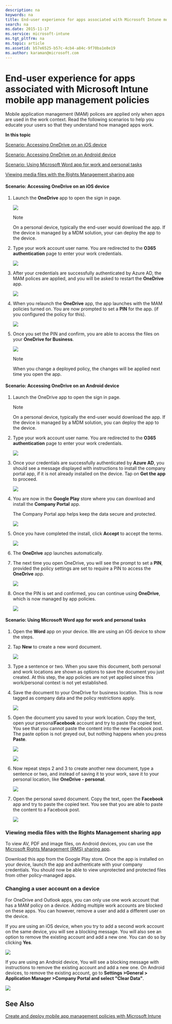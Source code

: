 ```yaml
---
description: na
keywords: na
title: End-user experience for apps associated with Microsoft Intune mobile app management policies
search: na
ms.date: 2015-11-17
ms.service: microsoft-intune
ms.tgt_pltfrm: na
ms.topic: article
ms.assetid: b57e6525-b57c-4cb4-a84c-9f70ba1e8e19
ms.author: karaman@microsoft.com
---
```

# End-user experience for apps associated with Microsoft Intune mobile app management policies
Mobile application management (MAM) polices are applied only when apps are used in the work context.  Read the following scenarios to help you educate your users so that they understand how managed apps work.

**In this topic**

[Scenario: Accessing OneDrive on an iOS device](#bkmk_OneDriveiOS)

[Scenario: Accessing OneDrive on an Android device](#bkmk_OneDriveAndroid)

[Scenario: Using Microsoft Word app for work and personal tasks](#bkmk_wordworkandpersonal)

[Viewing media files with the Rights Management sharing app](#bkmk_RMS)

#### <a name="bkmk_OneDriveiOS"></a>Scenario: Accessing OneDrive on an iOS device

1.  Launch the  **OneDrive** app to open the sign in page.

    ![](../Image/AppManagement/iOS_OneDriveLaunch.png)

    > [!NOTE]
    > On a personal device, typically the end-user would download the app.  If the device is managed by a MDM solution, your can deploy the app to the device.

2.  Type your work account user name. You are redirected to the **O365 authentication** page to enter your work credentials.

    ![](../Image/AppManagement/iOS_O365SignInPage.png)

3.  After your credentials are successfully authenticated  by Azure AD, the MAM polices are applied, and you will be asked to restart the **OneDrive** app.

    ![](../Image/AppManagement/iOS_AppRestartforMAM.png)

4.  When you relaunch the **OneDrive** app, the app launches with the MAM policies turned on. You are now prompted to set a **PIN** for the app. (if you configured the policy for this).

    ![](../Image/AppManagement/iOS_AppPINPrompt.png)

5.  Once you set the PIN and confirm,  you are able to access the files on your **OneDrive for Business**.

    ![](../Image/AppManagement/iOS_OneDriveSuccess.png)

    > [!NOTE]
    > When you change a deployed policy, the changes will be applied next time you open the app.

#### <a name="bkmk_OneDriveAndroid"></a>Scenario: Accessing OneDrive on an Android device

1.  Launch the OneDrive app to open the sign in page.

    > [!NOTE]
    > On a personal device, typically the end-user would download the app.  If the device is managed by a MDM solution, you can deploy the app to the device.

2.  Type your work account user name. You are redirected to the **O365 authentication** page to enter your work credentials.

    ![](../Image/AppManagement/Android_O365SignInPage.png)

3.  Once your credentials are successfully authenticated by **Azure AD**, you should see a message displayed with instructions to install the company portal app, if it is not already installed on the device.  Tap on **Get the app** to proceed.

    ![](../Image/AppManagement/Android_CompanyPortalMessage.png)

4.  You are now in the **Google Play** store where you can download and install the **Company Portal** app.

    The Company Portal app helps keep the data secure and protected.

    ![](../Image/AppManagement/Android_CompanyPortalInstall.png)

5.  Once you have completed the install, click **Accept** to accept the terms.

    ![](../Image/AppManagement/Android_CompanyPortalAccept.png)

6.  The **OneDrive** app launches automatically.

7.  The next time you open OneDrive, you will see the prompt to set a **PIN**, provided the policy settings are set to require a PIN to access the **OneDrive** app.

    ![](../Image/AppManagement/Android_OneDriveSetPIN.png)

8.  Once the PIN is set and confirmed, you can continue using **OneDrive**, which is now managed by app policies.

    ![](../Image/AppManagement/Android_OneDriveConfirmPIN.png)

#### <a name="bkmk_wordworkandpersonal"></a>Scenario: Using Microsoft Word app for work and personal tasks

1.  Open the **Word** app on your device. We are using an iOS device to show the steps.

2.  Tap **New** to create a new word document.

    ![](../Image/AppManagement/iOS_WordCreateNewDoc.png)

3.  Type a sentence or two.  When you save this document, both personal and work locations are shown as options to save the document you just created.  At this step, the app policies are not yet applied since this work/personal context is not yet established.

4.  Save the document to your OneDrive for business location. This is now tagged as company data and the policy restrictions apply.

    ![](../Image/AppManagement/iOS_WordCreateCompanyDoc.PNG)

5.  Open the document you saved to your work location.  Copy the text, open your personal**Facebook** account  and try to paste the copied text.  You see that you cannot paste the content into the new Facebook post. The paste option is not greyed out, but nothing happens when you press **Paste**.

    ![](../Image/AppManagement/iOS_WordCopyCompany.png)

    ![](../Image/AppManagement/iOS_FacebookPasteCompany.png)

6.  Now repeat steps 2 and 3 to create another new document, type a sentence or two, and instead of saving it to your work, save it to your personal location, like **OneDrive - personal**.

    ![](../Image/AppManagement/iOS_WordCopyPersonal.png)

7.  Open the personal saved document.  Copy the text, open the **Facebook** app and try to paste the copied text. You see that you are able to paste the content to a Facebook post.

    ![](../Image/AppManagement/iOS_FacebookPastePersonal.png)

### <a name="bkmk_RMS"></a>Viewing media files with the Rights Management sharing app
To view AV, PDF and image files, on Android devices, you can use the [Microsoft Rights Management (RMS) sharing app](https://play.google.com/store/apps/details?id=com.microsoft.ipviewer).

Download this app from the  Google Play store.  Once the app is installed on your device, launch the app and authenticate with your company credentials. You should now be able to view unprotected and protected files from other policy-managed apps.

### Changing a user account on a device
For OneDrive and Outlook apps, you can only use one work account that has a MAM policy on a device.  Adding multiple work accounts are blocked on these apps.  You can however, remove a user and add a different user on the device.

If you are using an iOS device, when you try to add a second work account on the same device, you will see a blocking message.  You will also see an option to remove the existing account and add a new one. You can do so by clicking **Yes**.

![](../Image/AppManagement/iOS_SwitchUser.PNG)

If you are using an Android device, You will see a blocking message with instructions to remove the existing account and add a new one.  On Android devices, to remove the existing account, go to **Settings &gt;General &gt; Application Manager &gt;Company Portal and select "Clear Data"**.

![](../Image/AppManagement/Android_SwitchUser.png)

## See Also
[Create and deploy mobile app management policies with Microsoft Intune](../Topic/Create_and_deploy_mobile_app_management_policies_with_Microsoft_Intune.md)

